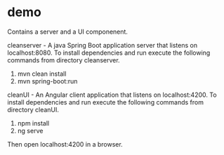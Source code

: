 # demo

Contains a server and a UI componenent.

cleanserver - A java Spring Boot application server that listens on localhost:8080.  To install dependencies and run execute the following commands from directory cleanserver.

1. mvn clean install
2. mvn spring-boot:run


cleanUI - An Angular client application that listens on localhost:4200.  To install dependencies and run execute the following commands from directory cleanUI.

1. npm install
2. ng serve


Then open localhost:4200 in a browser.

